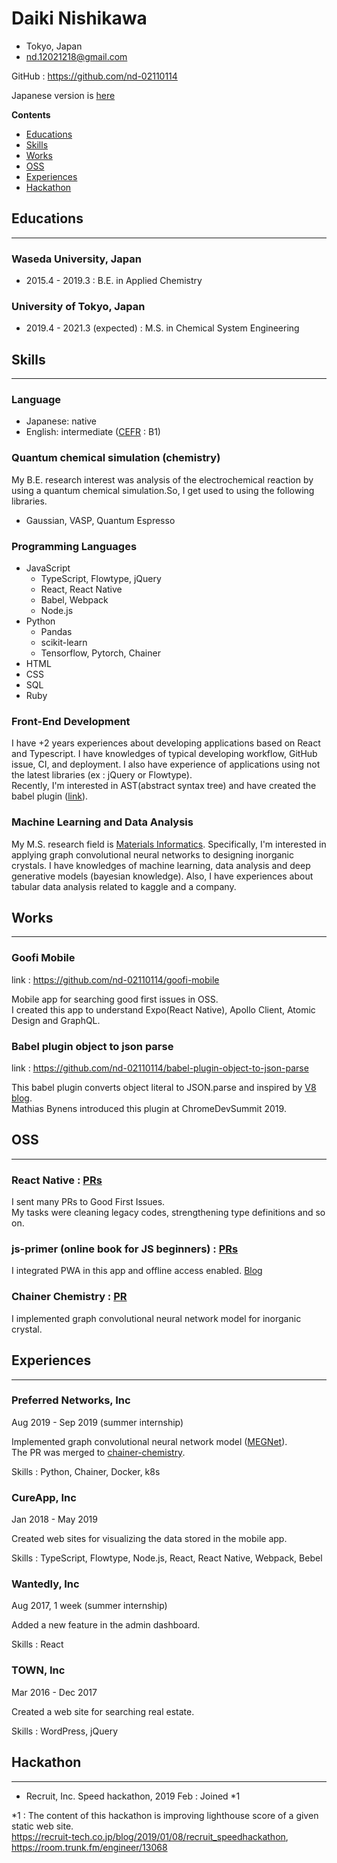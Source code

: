 # Daiki Nishikawa

- Tokyo, Japan
- nd.12021218@gmail.com

GitHub : https://github.com/nd-02110114

Japanese version is [here](https://github.com/nd-02110114/resume/blob/master/README-ja.md)

**Contents**

* [Educations](#Educations)
* [Skills](#Skills)
* [Works](#Works)
* [OSS](#OSS)
* [Experiences](#Experiences)
* [Hackathon](#Hackathon)

## Educations

<hr />

### Waseda University, Japan

- 2015.4 - 2019.3 : B.E. in Applied Chemistry

### University of Tokyo, Japan

- 2019.4 - 2021.3 (expected) : M.S. in Chemical System Engineering

<div style="page-break-before:always"></div>

## Skills

<hr />

### Language

- Japanese: native
- English: intermediate ([CEFR](https://www.coe.int/en/web/common-european-framework-reference-languages/level-descriptions) : B1)

### Quantum chemical simulation (chemistry)

My B.E. research interest was analysis of the electrochemical reaction by using a quantum chemical simulation.So, I get used to using the following libraries.

- Gaussian, VASP, Quantum Espresso

### Programming Languages

- JavaScript
  - TypeScript, Flowtype, jQuery
  - React, React Native
  - Babel, Webpack
  - Node.js
- Python
  - Pandas
  - scikit-learn
  - Tensorflow, Pytorch, Chainer
- HTML
- CSS
- SQL
- Ruby

### Front-End Development

I have +2 years experiences about developing applications based on React and Typescript. I have knowledges of typical developing workflow, GitHub issue, CI, and deployment. I also have experience of applications using not the latest libraries (ex : jQuery or Flowtype).  
Recently, I'm interested in AST(abstract syntax tree) and have created the babel plugin ([link](https://github.com/nd-02110114/babel-plugin-object-to-json-parse)).

### Machine Learning and Data Analysis

My M.S. research field is [Materials Informatics](https://en.wikipedia.org/wiki/Materials_informatics). Specifically, I'm interested in applying graph convolutional neural networks to designing  inorganic crystals. I have knowledges of machine learning, data analysis and deep generative models (bayesian knowledge). Also, I have experiences about tabular data analysis related to kaggle and a company.

<div style="page-break-before:always"></div>

## Works

<hr />

### Goofi Mobile

link : https://github.com/nd-02110114/goofi-mobile

Mobile app for searching good first issues in OSS.  
I created this app to understand Expo(React Native), Apollo Client, Atomic Design and GraphQL.

### Babel plugin object to json parse

link : https://github.com/nd-02110114/babel-plugin-object-to-json-parse

This babel plugin converts object literal to JSON.parse and inspired by [V8 blog](https://v8.dev/blog/cost-of-javascript-2019#json).  
Mathias Bynens introduced this plugin at ChromeDevSummit 2019.

## OSS

<hr />

### React Native : [PRs](https://github.com/facebook/react-native/pulls?q=is%3Apr+author%3And-02110114+is%3Aclosed)

I sent many PRs to Good First Issues.  
My tasks were cleaning legacy codes, strengthening type definitions and so on.

### js-primer (online book for JS beginners) : [PRs](https://github.com/asciidwango/js-primer/pulls?q=is%3Apr+author%3And-02110114+is%3Aclosed)

I integrated PWA in this app and offline access enabled.
[Blog](https://efcl.info/2018/05/25/js-primer-offline/)

### Chainer Chemistry : [PR](https://github.com/chainer/chainer-chemistry/pull/405)

I implemented graph convolutional neural network model for inorganic crystal.

<div style="page-break-before:always"></div>

## Experiences

<hr />

### Preferred Networks, Inc

Aug 2019 - Sep 2019 (summer internship)

Implemented graph convolutional neural network model ([MEGNet](https://pubs.acs.org/doi/10.1021/acs.chemmater.9b01294)).  
The PR was merged to [chainer-chemistry](https://github.com/chainer/chainer-chemistry).

Skills : Python, Chainer, Docker, k8s

### CureApp, Inc 

Jan 2018 - May 2019

Created web sites for visualizing the data stored in the mobile app.

Skills : TypeScript, Flowtype, Node.js, React, React Native, Webpack, Bebel

### Wantedly, Inc 

Aug 2017, 1 week (summer internship)

Added a new feature in the admin dashboard.

Skills : React

### TOWN, Inc 

Mar 2016 - Dec 2017

Created a web site for searching real estate.

Skills : WordPress, jQuery

## Hackathon

<hr />

- Recruit, Inc. Speed hackathon, 2019 Feb : Joined *1

*1 : The content of this hackathon is improving lighthouse score of a given static web site.  
https://recruit-tech.co.jp/blog/2019/01/08/recruit_speedhackathon, https://room.trunk.fm/engineer/13068
